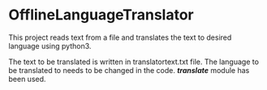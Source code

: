 # OfflineLanguageTranslator
This project reads text from a file and translates the text to desired language using python3.

The text to be translated is written in translatortext.txt file.
The language to be translated to needs to be changed in the code.
***translate*** module has been used.
